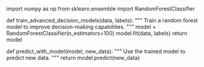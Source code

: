import numpy as np
from sklearn.ensemble import RandomForestClassifier

def train_advanced_decision_models(data, labels):
    """
    Train a random forest model to improve decision-making capabilities.
    """
    model = RandomForestClassifier(n_estimators=100)
    model.fit(data, labels)
    return model

def predict_with_model(model, new_data):
    """
    Use the trained model to predict new data.
    """
    return model.predict(new_data)
